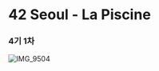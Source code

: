 # 42 Seoul - La Piscine

### 4기 1차

![IMG_9504](https://user-images.githubusercontent.com/74334399/112432912-e4472780-8d84-11eb-83e8-34caa2c7e6c2.PNG)
